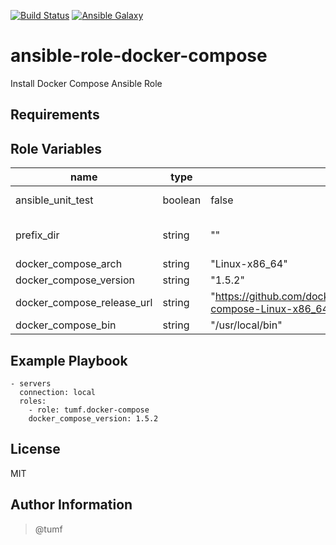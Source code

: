 [![Build Status](https://travis-ci.org/tumf/ansible-role-docker-compose.svg?branch=master)](https://travis-ci.org/tumf/ansible-role-docker-compose)
[![Ansible Galaxy](http://img.shields.io/badge/ansible--galaxy-systemd--docker_service-blue.svg)](https://galaxy.ansible.com/list#/roles/6754)

ansible-role-docker-compose
===========================

Install Docker Compose Ansible Role

Requirements
------------


Role Variables
--------------

|name|type|default|description
|----|----|-------|-----------
|ansible_unit_test|boolean|false|unit testing?
|prefix_dir|string|""|prefix directory for testing
|docker_compose_arch|string|"Linux-x86_64"|
|docker_compose_version|string|"1.5.2"|
|docker_compose_release_url|string|"https://github.com/docker/compose/releases/download/1.5.2/docker-compose-Linux-x86_64"|
|docker_compose_bin|string|"/usr/local/bin"|install path


Example Playbook
----------------

    - servers
      connection: local
      roles:
        - role: tumf.docker-compose
        docker_compose_version: 1.5.2

License
-------

MIT

Author Information
------------------

> @tumf
